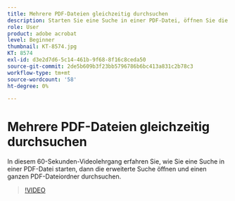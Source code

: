```yaml
---
title: Mehrere PDF-Dateien gleichzeitig durchsuchen
description: Starten Sie eine Suche in einer PDF-Datei, öffnen Sie die erweiterte Suche und suchen Sie einen ganzen Ordner mit PDF-Dateien
role: User
product: adobe acrobat
level: Beginner
thumbnail: KT-8574.jpg
KT: 8574
exl-id: d3e2d7d6-5c14-461b-9f68-8f16c8ceda50
source-git-commit: 2de5b609b3f23bb5796786b6bc413a831c2b78c3
workflow-type: tm+mt
source-wordcount: '58'
ht-degree: 0%

---
```


# Mehrere PDF-Dateien gleichzeitig durchsuchen

In diesem 60-Sekunden-Videolehrgang erfahren Sie, wie Sie eine Suche in einer PDF-Datei starten, dann die erweiterte Suche öffnen und einen ganzen PDF-Dateiordner durchsuchen.

>[!VIDEO](https://video.tv.adobe.com/v/336363?hidetitle=true)
